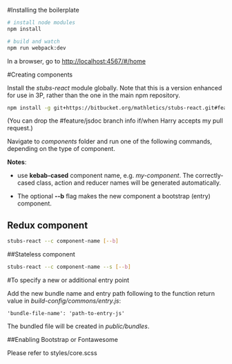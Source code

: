 #Installing the boilerplate


```bash
# install node modules
npm install

# build and watch
npm run webpack:dev
```

In a browser, go to <http://localhost:4567/#/home>

#Creating components

Install the *stubs-react* module globally. Note that this is a version enhanced
for use in 3P, rather than the one in the main npm repository.

```bash
npm install -g git+https://bitbucket.org/mathletics/stubs-react.git#feature/jsdoc
```

(You can drop the #feature/jsdoc branch info if/when Harry accepts my pull request.)

Navigate to *components* folder and run one of the following commands, depending on the type of component.

**Notes**:
- use **kebab-cased** component name, e.g. *my-component*. The correctly-cased class, action and reducer names 
will be generated automatically.

- The optional **--b** flag makes the new component a bootstrap (entry) component.

## Redux component
```bash
stubs-react --c component-name [--b]
```

##Stateless component
```bash
stubs-react --c component-name --s [--b]
```

#To specify a new or additional entry point

Add the new bundle name and entry path following to the function return value in *build-config/commons/entry.js*:

```
'bundle-file-name': 'path-to-entry-js'
```

The bundled file will be created in *public/bundles*.

##Enabling Bootstrap or Fontawesome

Please refer to styles/core.scss
